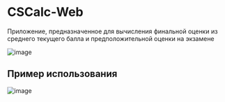# CSCalc-Web
Приложение, предназначенное для вычисления финальной оценки из среднего текущего балла и предположительной оценки на экзамене

![image](https://user-images.githubusercontent.com/49339376/111073930-fdd9ab00-850a-11eb-97a7-20e5bf5522e4.png)

## Пример использования
![image](https://user-images.githubusercontent.com/49339376/111073919-eac6db00-850a-11eb-8a40-513dc5760c37.png)
